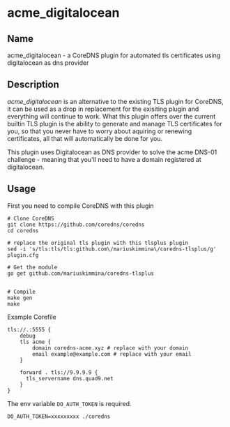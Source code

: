 # acme_digitalocean

## Name

acme_digitalocean - a CoreDNS plugin for automated tls certificates using digitalocean as dns provider

## Description

_acme_digitalocean_ is an alternative to the existing TLS plugin for CoreDNS, it can be used as a drop in replacement for the exisiting plugin and everything will continue to work.
What this plugin offers over the current builtin TLS plugin is the ability to generate and manage TLS certificates for you, so that you never have to worry about aquiring or renewing certificates,
all that will automatically be done for you.

This plugin uses Digitalocean as DNS provider to solve the acme DNS-01 challenge - meaning that you'll need to have a domain registered at digitalocean.

## Usage

First you need to compile CoreDNS with this plugin

```
# Clone CoreDNS
git clone https://github.com/coredns/coredns
cd coredns

# replace the original tls plugin with this tlsplus plugin
sed -i 's/tls:tls/tls:github.com\/mariuskimmina\/coredns-tlsplus/g' plugin.cfg

# Get the module
go get github.com/mariuskimmina/coredns-tlsplus


# Compile
make gen
make
```

Example Corefile

```
tls://.:5555 {
    debug
    tls acme {
        domain coredns-acme.xyz # replace with your domain
        email example@example.com # replace with your email
    }

    forward . tls://9.9.9.9 {
      tls_servername dns.quad9.net
    }
}
```

The env variable `DO_AUTH_TOKEN` is required.

```
DO_AUTH_TOKEN=xxxxxxxxx ./coredns
```
